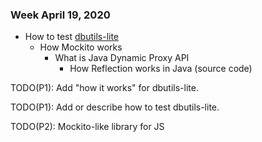 ### Week April 19, 2020

- How to test [dbutils-lite](https://github.com/Deer-Apple/dbutils-lite)
    - How Mockito works
        - What is Java Dynamic Proxy API
            - How Reflection works in Java (source code)


TODO(P1): Add "how it works" for dbutils-lite.

TODO(P1): Add or describe how to test dbutils-lite.

TODO(P2): Mockito-like library for JS